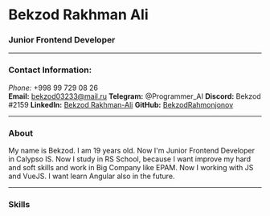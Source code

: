 # Bekzod Rakhman Ali
### Junior Frontend Developer

***

### Contact Information:

**Phone*:* +998 99 729 08 26<br>
**Email:** bekzod03233@mail.ru
**Telegram:** @Programmer_AI
**Discord:** Bekzod #2159
**LinkedIn:** [Bekzod Rakhman-Ali](https://www.linkedin.com/in/bekzod-rakhman-ali-16a96b203/)
**GitHub:** [BekzodRahmonjonov](https://github.com/BekzodRahmonjonov)

***

### About

My name is Bekzod. I am 19 years old. Now I'm Junior Frontend Developer in Calypso IS. Now I study in RS School, because I want improve my hard and soft skills and work in Big Company like EPAM. Now I working with JS and VueJS. I want learn Angular also in the future.

***

### Skills

